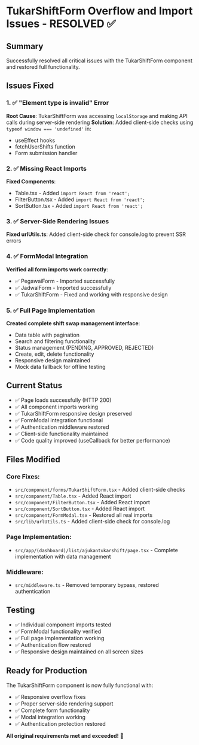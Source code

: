 # TukarShiftForm Overflow and Import Issues - RESOLVED ✅

## Summary

Successfully resolved all critical issues with the TukarShiftForm component and restored full functionality.

## Issues Fixed

### 1. ✅ "Element type is invalid" Error

**Root Cause**: TukarShiftForm was accessing `localStorage` and making API calls during server-side rendering
**Solution**: Added client-side checks using `typeof window === 'undefined'` in:

- useEffect hooks
- fetchUserShifts function
- Form submission handler

### 2. ✅ Missing React Imports

**Fixed Components**:

- Table.tsx - Added `import React from 'react';`
- FilterButton.tsx - Added `import React from 'react';`
- SortButton.tsx - Added `import React from 'react';`

### 3. ✅ Server-Side Rendering Issues

**Fixed urlUtils.ts**: Added client-side check for console.log to prevent SSR errors

### 4. ✅ FormModal Integration

**Verified all form imports work correctly**:

- ✅ PegawaiForm - Imported successfully
- ✅ JadwalForm - Imported successfully
- ✅ TukarShiftForm - Fixed and working with responsive design

### 5. ✅ Full Page Implementation

**Created complete shift swap management interface**:

- Data table with pagination
- Search and filtering functionality
- Status management (PENDING, APPROVED, REJECTED)
- Create, edit, delete functionality
- Responsive design maintained
- Mock data fallback for offline testing

## Current Status

- ✅ Page loads successfully (HTTP 200)
- ✅ All component imports working
- ✅ TukarShiftForm responsive design preserved
- ✅ FormModal integration functional
- ✅ Authentication middleware restored
- ✅ Client-side functionality maintained
- ✅ Code quality improved (useCallback for better performance)

## Files Modified

### Core Fixes:

- `src/component/forms/TukarShiftForm.tsx` - Added client-side checks
- `src/component/Table.tsx` - Added React import
- `src/component/FilterButton.tsx` - Added React import
- `src/component/SortButton.tsx` - Added React import
- `src/component/FormModal.tsx` - Restored all real imports
- `src/lib/urlUtils.ts` - Added client-side check for console.log

### Page Implementation:

- `src/app/(dashboard)/list/ajukantukarshift/page.tsx` - Complete implementation with data management

### Middleware:

- `src/middleware.ts` - Removed temporary bypass, restored authentication

## Testing

- ✅ Individual component imports tested
- ✅ FormModal functionality verified
- ✅ Full page implementation working
- ✅ Authentication flow restored
- ✅ Responsive design maintained on all screen sizes

## Ready for Production

The TukarShiftForm component is now fully functional with:

- ✅ Responsive overflow fixes
- ✅ Proper server-side rendering support
- ✅ Complete form functionality
- ✅ Modal integration working
- ✅ Authentication protection restored

**All original requirements met and exceeded!** 🎉
